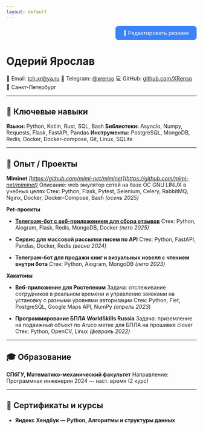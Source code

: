 ```yaml
---
layout: default
---
```


<div style="text-align: right; margin-bottom: 20px;">
    <a href="constructor.html" style="background: #3b82f6; color: white; padding: 10px 20px; text-decoration: none; border-radius: 8px; display: inline-block;">
        🚀 Редактировать резюме
    </a>
</div>

# Одерий Ярослав

📧 Email: [tch.xr@ya.ru](mailto:tch.xr@ya.ru)
💬 Telegram: [@xrenso](https://t.me/xrenso)
💻 GitHub: [github.com/XRenso](https://github.com/XRenso)
📍 Санкт-Петербург

---

## 🔧 Ключевые навыки

**Языки:** Python, Kotlin, Rust, SQL, Bash
**Библиотеки:** Asyncio, Numpy, Requests, Flask, FastAPI, Pandas
**Инструменты:** PostgreSQL, MongoDB, Redis, Docker, Docker-compose, Git, Linux, SQLite

---

## 💼 Опыт / Проекты

**Miminet**
*[https://github.com/mimi-net/miminet](https://github.com/mimi-net/miminet)*
Описание: web эмулятор сетей на базе ОС GNU LINUX в учебных целях
Стек: Python, Flask, Pytest, Selenium, Celery, RabbitMQ, Nginx, Docker, Docker-Compose, Bash
*(осень 2025)*

**Pet-проекты**

- **[Телеграм-бот с веб-приложением для сбора отзывов](https://xrenso.github.io/telegram_review_bot/)**
  Стек: Python, Aiogram, Flask, Redis, MongoDB, Docker
  *(лето 2025)*

- **Сервис для массовой рассылки писем по API**
  Стек: Python, FastAPI, Pandas, Docker, Redis
  *(весна 2024)*

- **Телеграм-бот для продажи книг и визуальных новелл с чтением внутри бота**
  Стек: Python, Aiogram, MongoDB
  *(лето 2023)*

**Хакатоны**

- **Веб-приложение для Ростелеком**
  Задача: отслеживание сотрудников в реальном времени и управление заявками на установку с разными уровнями авторизации
  Стек: Python, Flet, PostgreSQL, Google Maps API, NumPy
  *(апрель 2023)*

- **Программирование БПЛА WorldSkills Russia**
  Задача: приземление на подвижный объект по Aruco метке для БПЛА на прошивке clover
  Стек: Python, OpenCV, Linux
  *(февраль 2022)*

---

## 🎓 Образование
**СПбГУ, Математико-механический факультет**
Направление: Программная инженерия
2024 — наст. время (2 курс)

---

## 📜 Сертификаты и курсы
- **Яндекс Хендбук — Python, Алгоритмы и структуры данных**
